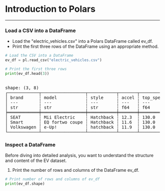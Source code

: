 # Introduction to Polars
---
### Load a CSV into a DataFrame
* Load the "electric_vehicles.csv" into a Polars DataFrame called ev_df.
* Print the first three rows of the DataFrame using an appropriate method.
```python
# Load the CSV into a DataFrame
ev_df = pl.read_csv("electric_vehicles.csv")

# Print the first three rows
print(ev_df.head(3))
```
<pre> 
shape: (3, 8)
┌────────────┬─────────────────┬───────────┬───────┬───────────┬───────┬─────────────┬───────┐
│ brand      ┆ model           ┆ style     ┆ accel ┆ top_speed ┆ range ┆ charge_rate ┆ price │
│ ---        ┆ ---             ┆ ---       ┆ ---   ┆ ---       ┆ ---   ┆ ---         ┆ ---   │
│ str        ┆ str             ┆ str       ┆ f64   ┆ f64       ┆ f64   ┆ f64         ┆ i64   │
╞════════════╪═════════════════╪═══════════╪═══════╪═══════════╪═══════╪═════════════╪═══════╡
│ SEAT       ┆ Mii Electric    ┆ Hatchback ┆ 12.3  ┆ 130.0     ┆ 195.0 ┆ 170.0       ┆ 20129 │
│ Smart      ┆ EQ fortwo coupe ┆ Hatchback ┆ 11.6  ┆ 130.0     ┆ 100.0 ┆ null        ┆ 21387 │
│ Volkswagen ┆ e-Up!           ┆ hatchback ┆ 11.9  ┆ 130.0     ┆ 195.0 ┆ 170.0       ┆ 21421 │
└────────────┴─────────────────┴───────────┴───────┴───────────┴───────┴─────────────┴───────┘
</pre>
### Inspect a DataFrame
Before diving into detailed analysis, you want to understand the structure and content of the EV dataset.
1. Print the number of rows and columns of the DataFrame ev_df.
```python
# Print number of rows and columns of ev_df
print(ev_df.shape)
```
